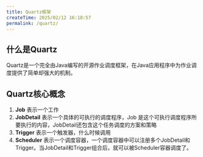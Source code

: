 ```yaml
---
title: Quartz框架
createTime: 2025/02/12 16:18:57
permalink: /quartz/
---
```


## 什么是Quartz
Quartz是一个完全由Java编写的开源作业调度框架，在Java应用程序中为作业调度提供了简单却强大的机制。

## Quartz核心概念

1. **Job** 表示一个工作
2. **JobDetail** 表示一个具体的可执行的调度程序，Job 是这个可执行调度程序所要执行的内容，JobDetail还包含这个任务调度的方案和策略
3. **Trigger** 表示一个触发器，什么时候调用
4. **Scheduler** 表示一个调度容器，一个调度容器中可以注册多个JobDetail和Trigger。当JobDetail和Trigger组合后，就可以被Scheduler容器调度了。